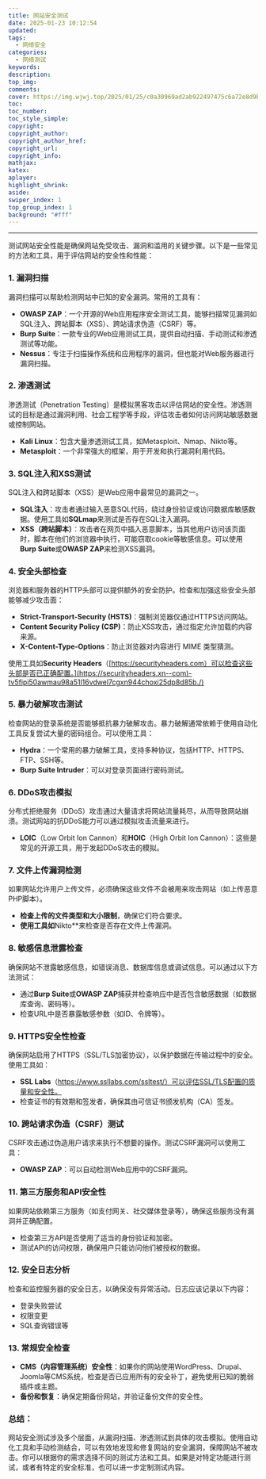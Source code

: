 ```yaml
---
title: 网站安全测试
date: 2025-01-23 10:12:54
updated:
tags:
  - 网络安全
categories:
  - 网络测试
keywords:
description:
top_img:
comments:
cover: https://img.wjwj.top/2025/01/25/c0a30969ad2ab922497475c6a72e8d9b.jpeg
toc:
toc_number:
toc_style_simple:
copyright:
copyright_author:
copyright_author_href:
copyright_url:
copyright_info:
mathjax:
katex:
aplayer:
highlight_shrink:
aside:
swiper_index: 1
top_group_index: 1
background: "#fff"
---
```


---

测试网站安全性能是确保网站免受攻击、漏洞和滥用的关键步骤。以下是一些常见的方法和工具，用于评估网站的安全性和性能：

### 1. **漏洞扫描**

漏洞扫描可以帮助检测网站中已知的安全漏洞。常用的工具有：

- **OWASP ZAP**：一个开源的Web应用程序安全测试工具，能够扫描常见漏洞如SQL注入、跨站脚本（XSS）、跨站请求伪造（CSRF）等。
- **Burp Suite**：一款专业的Web应用测试工具，提供自动扫描、手动测试和渗透测试等功能。
- **Nessus**：专注于扫描操作系统和应用程序的漏洞，但也能对Web服务器进行漏洞扫描。

### 2. **渗透测试**

渗透测试（Penetration Testing）是模拟黑客攻击以评估网站的安全性。渗透测试的目标是通过漏洞利用、社会工程学等手段，评估攻击者如何访问网站敏感数据或控制网站。

- **Kali Linux**：包含大量渗透测试工具，如Metasploit、Nmap、Nikto等。
- **Metasploit**：一个非常强大的框架，用于开发和执行漏洞利用代码。

### 3. **SQL注入和XSS测试**

SQL注入和跨站脚本（XSS）是Web应用中最常见的漏洞之一。

- **SQL注入**：攻击者通过输入恶意SQL代码，绕过身份验证或访问数据库敏感数据。使用工具如**SQLmap**来测试是否存在SQL注入漏洞。
- **XSS（跨站脚本）**：攻击者在网页中插入恶意脚本，当其他用户访问该页面时，脚本在他们的浏览器中执行，可能窃取cookie等敏感信息。可以使用**Burp Suite**或**OWASP ZAP**来检测XSS漏洞。

### 4. **安全头部检查**

浏览器和服务器的HTTP头部可以提供额外的安全防护。检查和加强这些安全头部能够减少攻击面：

- **Strict-Transport-Security (HSTS)**：强制浏览器仅通过HTTPS访问网站。
- **Content Security Policy (CSP)**：防止XSS攻击，通过指定允许加载的内容来源。
- **X-Content-Type-Options**：防止浏览器对内容进行 MIME 类型猜测。

使用工具如**Security Headers**（[https://securityheaders.com）可以检查这些头部是否已正确配置。](https://securityheaders.xn--com)-tv5fipi50awmau98a51l16vdwel7cgxn944choxi25dp8d85b./)

### 5. **暴力破解攻击测试**

检查网站的登录系统是否能够抵抗暴力破解攻击。暴力破解通常依赖于使用自动化工具反复尝试大量的密码组合。可以使用工具：

- **Hydra**：一个常用的暴力破解工具，支持多种协议，包括HTTP、HTTPS、FTP、SSH等。
- **Burp Suite Intruder**：可以对登录页面进行密码测试。

### 6. **DDoS攻击模拟**

分布式拒绝服务（DDoS）攻击通过大量请求将网站流量耗尽，从而导致网站崩溃。测试网站的抗DDoS能力可以通过模拟攻击流量来进行。

- **LOIC**（Low Orbit Ion Cannon）和**HOIC**（High Orbit Ion Cannon）：这些是常见的开源工具，用于发起DDoS攻击的模拟。

### 7. **文件上传漏洞检测**

如果网站允许用户上传文件，必须确保这些文件不会被用来攻击网站（如上传恶意PHP脚本）。

- **检查上传的文件类型和大小限制**，确保它们符合要求。
- **使用工具如**Nikto**来检查是否存在文件上传漏洞。

### 8. **敏感信息泄露检查**

确保网站不泄露敏感信息，如错误消息、数据库信息或调试信息。可以通过以下方法测试：

- 通过**Burp Suite**或**OWASP ZAP**捕获并检查响应中是否包含敏感数据（如数据库查询、密码等）。
- 检查URL中是否暴露敏感参数（如ID、令牌等）。

### 9. **HTTPS安全性检查**

确保网站启用了HTTPS（SSL/TLS加密协议），以保护数据在传输过程中的安全。使用工具如：

- **SSL Labs**（https://www.ssllabs.com/ssltest/）可以评估SSL/TLS配置的质量和安全性。
- 检查证书的有效期和签发者，确保其由可信证书颁发机构（CA）签发。

### 10. **跨站请求伪造（CSRF）测试**

CSRF攻击通过伪造用户请求来执行不想要的操作。测试CSRF漏洞可以使用工具：

- **OWASP ZAP**：可以自动检测Web应用中的CSRF漏洞。

### 11. **第三方服务和API安全性**

如果网站依赖第三方服务（如支付网关、社交媒体登录等），确保这些服务没有漏洞并正确配置。

- 检查第三方API是否使用了适当的身份验证和加密。
- 测试API的访问权限，确保用户只能访问他们被授权的数据。

### 12. **安全日志分析**

检查和监控服务器的安全日志，以确保没有异常活动。日志应该记录以下内容：

- 登录失败尝试
- 权限变更
- SQL查询错误等

### 13. **常规安全检查**

- **CMS（内容管理系统）安全性**：如果你的网站使用WordPress、Drupal、Joomla等CMS系统，检查是否已应用所有的安全补丁，避免使用已知的脆弱插件或主题。
- **备份和恢复**：确保定期备份网站，并验证备份文件的安全性。

### 总结：

网站安全测试涉及多个层面，从漏洞扫描、渗透测试到具体的攻击模拟。使用自动化工具和手动检测结合，可以有效地发现和修复网站的安全漏洞，保障网站不被攻击。你可以根据你的需求选择不同的测试方法和工具。如果是对特定功能进行测试，或者有特定的安全标准，也可以进一步定制测试内容。